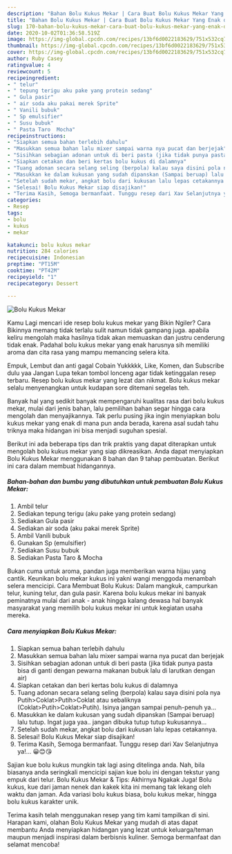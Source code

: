 ```yaml
---
description: "Bahan Bolu Kukus Mekar | Cara Buat Bolu Kukus Mekar Yang Enak dan Simpel"
title: "Bahan Bolu Kukus Mekar | Cara Buat Bolu Kukus Mekar Yang Enak dan Simpel"
slug: 170-bahan-bolu-kukus-mekar-cara-buat-bolu-kukus-mekar-yang-enak-dan-simpel
date: 2020-10-02T01:36:58.519Z
image: https://img-global.cpcdn.com/recipes/13bf6d0022183629/751x532cq70/bolu-kukus-mekar-foto-resep-utama.jpg
thumbnail: https://img-global.cpcdn.com/recipes/13bf6d0022183629/751x532cq70/bolu-kukus-mekar-foto-resep-utama.jpg
cover: https://img-global.cpcdn.com/recipes/13bf6d0022183629/751x532cq70/bolu-kukus-mekar-foto-resep-utama.jpg
author: Ruby Casey
ratingvalue: 4
reviewcount: 5
recipeingredient:
- " telur"
- " tepung terigu aku pake yang protein sedang"
- " Gula pasir"
- " air soda aku pakai merek Sprite"
- " Vanili bubuk"
- " Sp emulsifier"
- " Susu bubuk"
- " Pasta Taro  Mocha"
recipeinstructions:
- "Siapkan semua bahan terlebih dahulu"
- "Masukkan semua bahan lalu mixer sampai warna nya pucat dan berjejak"
- "Sisihkan sebagian adonan untuk di beri pasta (jika tidak punya pasta bisa di ganti dengan pewarna makanan bubuk lalu di larutkan dengan air)"
- "Siapkan cetakan dan beri kertas bolu kukus di dalamnya"
- "Tuang adonan secara selang seling (berpola) kalau saya disini pola nya Putih&gt;Coklat&gt;Putih&gt;Coklat atau sebaliknya (Coklat&gt;Putih&gt;Coklat&gt;Putih). Isinya jangan sampai penuh-penuh ya..."
- "Masukkan ke dalam kukusan yang sudah dipanskan (Sampai beruap) lalu tutup. Ingat juga yaa.. jangan dibuka tutup tutup kukusannya..."
- "Setelah sudah mekar, angkat bolu dari kukusan lalu lepas cetakannya."
- "Selesai! Bolu Kukus Mekar siap disajikan!"
- "Terima Kasih, Semoga bermanfaat. Tunggu resep dari Xav Selanjutnya ya!... 😀😊😘"
categories:
- Resep
tags:
- bolu
- kukus
- mekar

katakunci: bolu kukus mekar 
nutrition: 284 calories
recipecuisine: Indonesian
preptime: "PT15M"
cooktime: "PT42M"
recipeyield: "1"
recipecategory: Dessert

---
```



![Bolu Kukus Mekar](https://img-global.cpcdn.com/recipes/13bf6d0022183629/751x532cq70/bolu-kukus-mekar-foto-resep-utama.jpg)

Kamu Lagi mencari ide resep bolu kukus mekar yang Bikin Ngiler? Cara Bikinnya memang tidak terlalu sulit namun tidak gampang juga. apabila keliru mengolah maka hasilnya tidak akan memuaskan dan justru cenderung tidak enak. Padahal bolu kukus mekar yang enak harusnya sih memiliki aroma dan cita rasa yang mampu memancing selera kita.

Empuk, Lembut dan anti gagal Cobain Yukkkkk, Like, Komen, dan Subscribe dulu yaa Jangan Lupa tekan tombol lonceng agar tidak ketinggalan resep terbaru. Resep bolu kukus mekar yang lezat dan nikmat. Bolu kukus mekar selalu menyenangkan untuk kudapan sore ditemani segelas teh.

Banyak hal yang sedikit banyak mempengaruhi kualitas rasa dari bolu kukus mekar, mulai dari jenis bahan, lalu pemilihan bahan segar hingga cara mengolah dan menyajikannya. Tak perlu pusing jika ingin menyiapkan bolu kukus mekar yang enak di mana pun anda berada, karena asal sudah tahu triknya maka hidangan ini bisa menjadi suguhan spesial.


Berikut ini ada beberapa tips dan trik praktis yang dapat diterapkan untuk mengolah bolu kukus mekar yang siap dikreasikan. Anda dapat menyiapkan Bolu Kukus Mekar menggunakan 8 bahan dan 9 tahap pembuatan. Berikut ini cara dalam membuat hidangannya.

<!--inarticleads1-->

##### Bahan-bahan dan bumbu yang dibutuhkan untuk pembuatan Bolu Kukus Mekar:

1. Ambil  telur
1. Sediakan  tepung terigu (aku pake yang protein sedang)
1. Sediakan  Gula pasir
1. Sediakan  air soda (aku pakai merek Sprite)
1. Ambil  Vanili bubuk
1. Gunakan  Sp (emulsifier)
1. Sediakan  Susu bubuk
1. Sediakan  Pasta Taro &amp; Mocha


Bukan cuma untuk aroma, pandan juga memberikan warna hijau yang cantik. Keunikan bolu mekar kukus ini yakni wangi menggoda menambah selera mencicipi. Cara Membuat Bolu Kukus: Dalam mangkuk, campurkan telur, kuning telur, dan gula pasir. Karena bolu kukus mekar ini banyak peminatnya mulai dari anak - anak hingga kalang dewasa hal banyak masyarakat yang memilih bolu kukus mekar ini untuk kegiatan usaha mereka. 

<!--inarticleads2-->

##### Cara menyiapkan Bolu Kukus Mekar:

1. Siapkan semua bahan terlebih dahulu
1. Masukkan semua bahan lalu mixer sampai warna nya pucat dan berjejak
1. Sisihkan sebagian adonan untuk di beri pasta (jika tidak punya pasta bisa di ganti dengan pewarna makanan bubuk lalu di larutkan dengan air)
1. Siapkan cetakan dan beri kertas bolu kukus di dalamnya
1. Tuang adonan secara selang seling (berpola) kalau saya disini pola nya Putih&gt;Coklat&gt;Putih&gt;Coklat atau sebaliknya (Coklat&gt;Putih&gt;Coklat&gt;Putih). Isinya jangan sampai penuh-penuh ya...
1. Masukkan ke dalam kukusan yang sudah dipanskan (Sampai beruap) lalu tutup. Ingat juga yaa.. jangan dibuka tutup tutup kukusannya...
1. Setelah sudah mekar, angkat bolu dari kukusan lalu lepas cetakannya.
1. Selesai! Bolu Kukus Mekar siap disajikan!
1. Terima Kasih, Semoga bermanfaat. Tunggu resep dari Xav Selanjutnya ya!... 😀😊😘


Sajian kue bolu kukus mungkin tak lagi asing ditelinga anda. Nah, bila biasanya anda seringkali mencicipi sajian kue bolu ini dengan tekstur yang empuk dari telur. Bolu Kukus Mekar &amp; Tips: Akhirnya Ngakak Juga! Bolu kukus, kue dari jaman nenek dan kakek kita ini memang tak lekang oleh waktu dan jaman. Ada variasi bolu kukus biasa, bolu kukus mekar, hingga bolu kukus karakter unik. 

Terima kasih telah menggunakan resep yang tim kami tampilkan di sini. Harapan kami, olahan Bolu Kukus Mekar yang mudah di atas dapat membantu Anda menyiapkan hidangan yang lezat untuk keluarga/teman maupun menjadi inspirasi dalam berbisnis kuliner. Semoga bermanfaat dan selamat mencoba!
